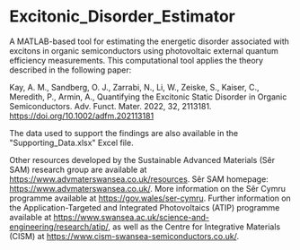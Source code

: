 # Excitonic_Disorder_Estimator

A MATLAB-based tool for estimating the energetic disorder associated with excitons in organic semiconductors using photovoltaic external quantum efficiency measurements. This computational tool applies the theory described in the following paper:

Kay, A. M., Sandberg, O. J., Zarrabi, N., Li, W., Zeiske, S., Kaiser, C., Meredith, P., Armin, A., 
Quantifying the Excitonic Static Disorder in Organic Semiconductors. Adv. Funct. Mater. 2022, 32, 2113181. 
https://doi.org/10.1002/adfm.202113181

The data used to support the findings are also available in the "Supporting_Data.xlsx" Excel file.

  Other resources developed by the Sustainable Advanced Materials (Sêr SAM) research group are available at https://www.advmaterswansea.co.uk/resources.
Sêr SAM homepage: https://www.advmaterswansea.co.uk/. More information on the Sêr Cymru programme available at https://gov.wales/ser-cymru. Further information on the Application-Targeted and Integrated Photovoltaics (ATIP) programme available at https://www.swansea.ac.uk/science-and-engineering/research/atip/, as well as the Centre for Integrative Materials (CISM) at https://www.cism-swansea-semiconductors.co.uk/.
